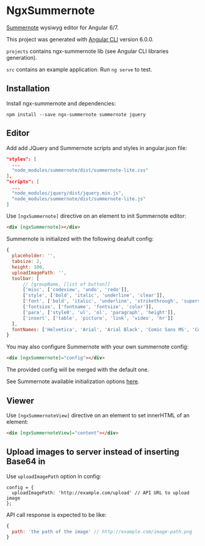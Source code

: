 # NgxSummernote

[Summernote](https://github.com/summernote/summernote) wysiwyg editor for Angular 6/7.

This project was generated with [Angular CLI](https://github.com/angular/angular-cli) version 6.0.0.

`projects` contains ngx-summernote lib (see Angular CLI libraries generation).

`src` contains an example application. Run `ng serve` to test.

## Installation

Install ngx-summernote and dependencies:

`npm install --save ngx-summernote summernote jquery`

## Editor

Add add JQuery and Summernote scripts and styles in angular.json file:

```json
"styles": [
  ...
  "node_modules/summernote/dist/summernote-lite.css"
],
"scripts": [
  ...
  "node_modules/jquery/dist/jquery.min.js",
  "node_modules/summernote/dist/summernote-lite.js"
]
```

Use `[ngxSummernote]` directive on an element to init Summernote editor:

```html
<div [ngxSummernote]></div>
```

Summernote is initialized with the following deafult config:

```javascript
{
  placeholder: '',
  tabsize: 2,
  height: 100,
  uploadImagePath: '',
  toolbar: [
      // [groupName, [list of button]]
      ['misc', ['codeview', 'undo', 'redo']],
      ['style', ['bold', 'italic', 'underline', 'clear']],
      ['font', ['bold', 'italic', 'underline', 'strikethrough', 'superscript', 'subscript', 'clear']],
      ['fontsize', ['fontname', 'fontsize', 'color']],
      ['para', ['style0', 'ul', 'ol', 'paragraph', 'height']],
      ['insert', ['table', 'picture', 'link', 'video', 'hr']]
  ],
  fontNames: ['Helvetica', 'Arial', 'Arial Black', 'Comic Sans MS', 'Courier New', 'Roboto', 'Times']
}
```

You may also configure Summernote with your own summernote config:

```html
<div [ngxSummernote]="config"></div>
```

The provided config will be merged with the default one.

See Summernote available initialization options [here](https://summernote.org/deep-dive/#initialization-options).

## Viewer

Use `[ngxSummernoteView]` directive on an element to set innerHTML of an element:

```html
<div [ngxSummernoteView]="content"></div>
```

## Upload images to server instead of inserting Base64 in 

Use `uploadImagePath` option in config:

```javascipt
config = {
  uploadImagePath: 'http://example.com/upload' // API URL to upload image
};
```

API call response is expected to be like:

```javascript
{
  path: 'the path of the image' // http://example.com/image-path.png
}
```
